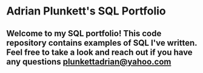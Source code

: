 # Adrian Plunkett's SQL Portfolio

## Welcome to my SQL portfolio! This code repository contains examples of SQL I've written. Feel free to take a look and reach out if you have any questions plunkettadrian@yahoo.com

